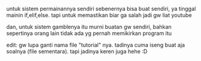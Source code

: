 untuk sistem permainannya sendiri sebenernya bisa buat sendiri, ya tinggal mainin if,elif,else. tapi untuk memastikan biar ga salah jadi gw liat youtube 

dan, untuk sistem gamblenya itu murni buatan gw sendiri, bahkan sepertinya orang lain tidak ada yg pernah memikirkan program itu

edit: gw lupa ganti nama file "tutorial" nya. tadinya cuma iseng buat aja soalnya (file sementara). tapi jadinya keren juga hehe :D
